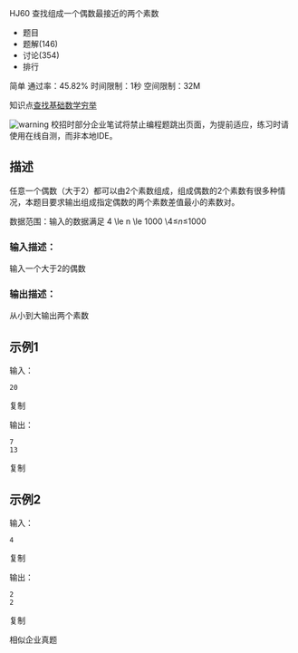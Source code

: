 HJ60 查找组成一个偶数最接近的两个素数







- 题目
- 题解(146)
- 讨论(354)
- 排行

简单 通过率：45.82% 时间限制：1秒 空间限制：32M

知识点[查找](https://www.nowcoder.com/exam/oj/ta?page=2&tpId=37&type=37?tag=589)[基础数学](https://www.nowcoder.com/exam/oj/ta?page=2&tpId=37&type=37?tag=5050)[穷举](https://www.nowcoder.com/exam/oj/ta?page=2&tpId=37&type=37?tag=596)

![warning](https://static.nowcoder.com/fe/file/images/web/ta/warning.png) 校招时部分企业笔试将禁止编程题跳出页面，为提前适应，练习时请使用在线自测，而非本地IDE。

## 描述

任意一个偶数（大于2）都可以由2个素数组成，组成偶数的2个素数有很多种情况，本题目要求输出组成指定偶数的两个素数差值最小的素数对。

数据范围：输入的数据满足 4 \le n \le 1000 \4≤*n*≤1000 

### 输入描述：

输入一个大于2的偶数

### 输出描述：

从小到大输出两个素数

## 示例1

输入：

```
20
```

复制

输出：

```
7
13
```

复制

## 示例2

输入：

```
4
```

复制

输出：

```
2
2
```

复制

相似企业真题